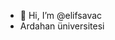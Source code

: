 - 👋 Hi, I’m @elifsavac
- Ardahan üniversitesi 

<!---
elifsavacc/elifsavacc is a ✨ special ✨ repository because its `README.md` (this file) appears on your GitHub profile.
You can click the Preview link to take a look at your changes.
--->
